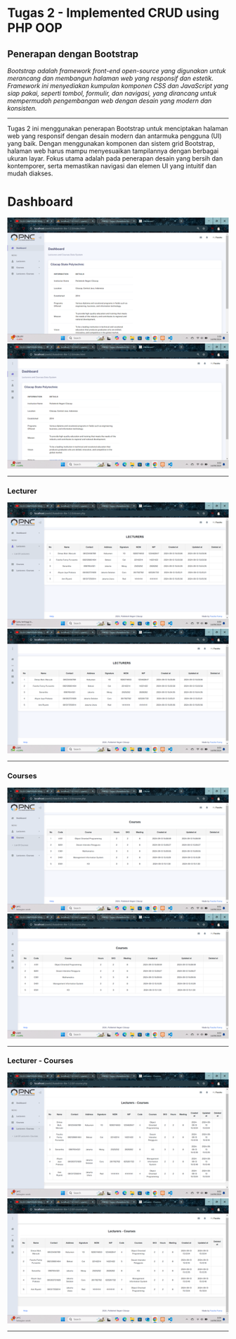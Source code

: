 # Tugas 2 - Implemented CRUD using PHP OOP
## Penerapan dengan Bootstrap
_Bootstrap adalah framework front-end open-source yang digunakan untuk merancang dan membangun halaman web yang responsif dan estetik. Framework ini menyediakan kumpulan komponen CSS dan JavaScript yang siap pakai, seperti tombol, formulir, dan navigasi, yang dirancang untuk mempermudah pengembangan web dengan desain yang modern dan konsisten._
***
Tugas 2 ini menggunakan penerapan Bootstrap untuk menciptakan halaman web yang responsif dengan desain modern dan antarmuka pengguna (UI) yang baik. Dengan menggunakan komponen dan sistem grid Bootstrap, halaman web harus mampu menyesuaikan tampilannya dengan berbagai ukuran layar. Fokus utama adalah pada penerapan desain yang bersih dan kontemporer, serta memastikan navigasi dan elemen UI yang intuitif dan mudah diakses.



# Dashboard

![Dashboard](../img/dashboard.png)  
![Dashboard](../img/dashboard2.png)


***
### Lecturer
![Dashboard](../img/lecturer.png)  
![Dashboard](../img/lecturer2.png)

***
### Courses
![Dashboard](../img/courses.png)  
![Dashboard](../img/courses2.png)

***
### Lecturer - Courses
![Dashboard](../img/lec-cour.png)  
![Dashboard](../img/lec-cour2.png)

***








